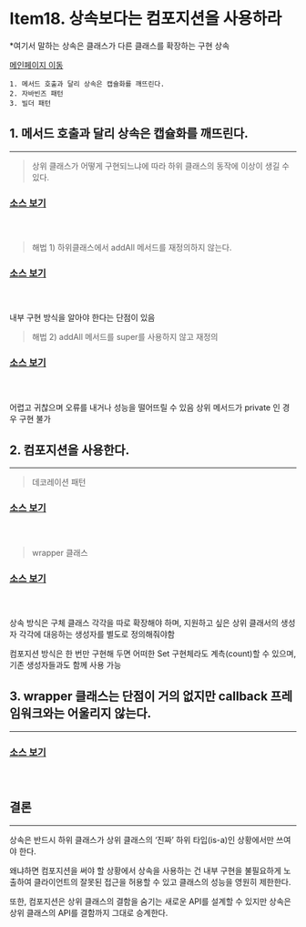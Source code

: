 # Item18. 상속보다는 컴포지션을 사용하라
*여기서 말하는 상속은 클래스가 다른 클래스를 확장하는 구현 상속

[메인페이지 이동](../README.md)

```
1. 메서드 호출과 달리 상속은 캡슐화를 깨뜨린다.
2. 자바빈즈 패턴
3. 빌더 패턴
```

## 1. 메서드 호출과 달리 상속은 캡슐화를 깨뜨린다.

---

> 상위 클래스가 어떻게 구현되느냐에 따라 하위 클래스의 동작에 이상이 생길 수 있다. </br>

### [소스 보기](./java//Item_18_1.java) </br></br></br>

> 해법 1) 하위클래스에서 addAll 메서드를 재정의하지 않는다. </br>

### [소스 보기](./java//Item_18_2.java) </br></br></br>

내부 구현 방식을 알아야 한다는 단점이 있음

> 해법 2) addAll 메서드를 super를 사용하지 않고 재정의 </br>

### [소스 보기](./java//Item_18_3.java) </br></br></br>

어렵고 귀찮으며 오류를 내거나 성능을 떨어뜨릴 수 있음
상위 메서드가 private 인 경우 구현 불가

## 2. 컴포지션을 사용한다.

---

> 데코레이션 패턴 </br>

### [소스 보기](./java//Item_18_4.java) </br></br></br>

> wrapper 클래스 </br>

### [소스 보기](./java//Item_18_4.java) </br></br></br>


상속 방식은 구체 클래스 각각을 따로 확장해야 하며, 지원하고 싶은 상위 클래서의 생성자 각각에 대응하는 생성자를 별도로 정의해줘야함

컴포지션 방식은 한 번만 구현해 두면 어떠한 Set 구현체라도 계측(count)할 수 있으며, 기존 생성자들과도 함께 사용 가능

## 3. wrapper 클래스는 단점이 거의 없지만 callback 프레임워크와는 어울리지 않는다.

---


### [소스 보기](./java//Item_18_5.java) </br></br></br>

## 결론

---

상속은 반드시 하위 클래스가 상위 클래스의 ‘진짜’ 하위 타입(is-a)인 상황에서만 쓰여야 한다.

왜냐하면 컴포지션을 써야 할 상황에서 상속을 사용하는 건 내부 구현을 불필요하게 노출하여 클라이언트의 잘못된 접근을 허용할 수 있고 클래스의 성능을 영원히 제한한다.

또한, 컴포지션은 상위 클래스의 결함을 숨기는 새로운 API를 설계할 수 있지만 상속은 상위 클래스의 API를 결함까지 그대로 승계한다.